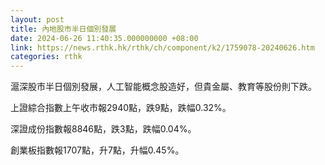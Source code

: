 ```yaml
---
layout: post
title: 內地股市半日個別發展
date: 2024-06-26 11:40:35.000000000 +08:00
link: https://news.rthk.hk/rthk/ch/component/k2/1759078-20240626.htm
categories: rthk
---
```


滬深股市半日個別發展，人工智能概念股造好，但貴金屬、教育等股份則下跌。

上證綜合指數上午收市報2940點，跌9點，跌幅0.32%。

深證成份指數報8846點，跌3點，跌幅0.04%。

創業板指數報1707點，升7點，升幅0.45%。
